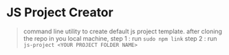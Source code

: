 # JS Project Creator
> command line utility to create default js project template.
after cloning the repo in you local machine,
    step 1 : run `sudo npm link`
    step 2 : run `js-project <YOUR PROJECT FOLDER NAME>`
 
